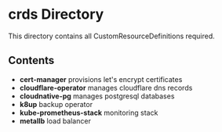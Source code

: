 # crds Directory

This directory contains all CustomResourceDefinitions required.

## Contents

- **cert-manager** provisions let's encrypt certificates
- **cloudflare-operator** manages cloudflare dns records
- **cloudnative-pg** manages postgresql databases
- **k8up** backup operator
- **kube-prometheus-stack** monitoring stack
- **metallb** load balancer
